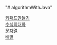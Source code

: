 "# algorithmWithJava"


[키패드만들기](./src/src/programmers/키패드만들기/)    
[수식최대화](./src/src/programmers/수식최대화/)   
[문자열](./src/src/inflearn/String/)    
[배열](./src/src/inflearn/Array/)
